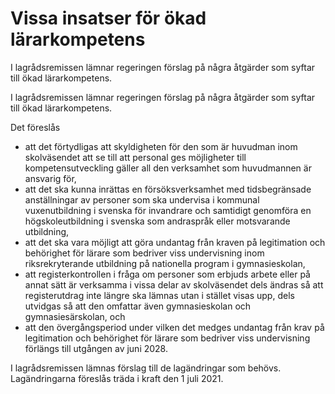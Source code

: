 # Vissa insatser för ökad lärarkompetens

I lagrådsremissen lämnar regeringen förslag på några åtgärder som syftar till ökad lärarkompetens.

I lagrådsremissen lämnar regeringen förslag på några åtgärder som syftar till ökad lärarkompetens.

Det föreslås

* att det förtydligas att skyldigheten för den som är huvudman inom skolväsendet att se till att personal ges möjligheter till kompetensutveckling gäller all den verksamhet som huvudmannen är ansvarig för,
* att det ska kunna inrättas en försöksverksamhet med tidsbegränsade anställningar av personer som ska undervisa i kommunal vuxenutbildning i svenska för invandrare och samtidigt genomföra en högskoleutbildning i svenska som andraspråk eller motsvarande utbildning,
* att det ska vara möjligt att göra undantag från kraven på legitimation och behörighet för lärare som bedriver viss undervisning inom riksrekryterande utbildning på nationella program i gymnasieskolan,
* att registerkontrollen i fråga om personer som erbjuds arbete eller på annat sätt är verksamma i vissa delar av skolväsendet dels ändras så att registerutdrag inte längre ska lämnas utan i stället visas upp, dels utvidgas så att den omfattar även gymnasieskolan och gymnasiesärskolan, och
* att den övergångsperiod under vilken det medges undantag från krav på legitimation och behörighet för lärare som bedriver viss undervisning förlängs till utgången av juni 2028.

I lagrådsremissen lämnas förslag till de lagändringar som behövs. Lagändringarna föreslås träda i kraft den 1 juli 2021.
